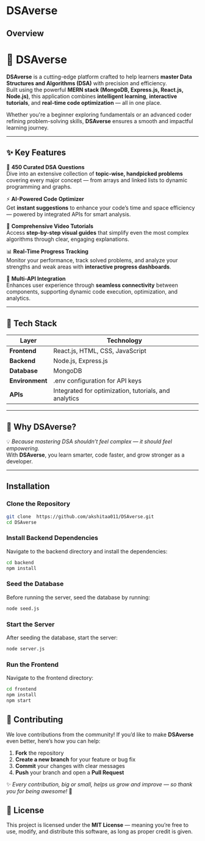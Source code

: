 
# DSAverse

## Overview

# 🚀 DSAverse

**DSAverse** is a cutting-edge platform crafted to help learners **master Data Structures and Algorithms (DSA)** with precision and efficiency.  
Built using the powerful **MERN stack (MongoDB, Express.js, React.js, Node.js)**, this application combines **intelligent learning**, **interactive tutorials**, and **real-time code optimization** — all in one place.

Whether you're a beginner exploring fundamentals or an advanced coder refining problem-solving skills, **DSAverse** ensures a smooth and impactful learning journey.  

---

## ✨ Key Features

🌟 **450 Curated DSA Questions**  
Dive into an extensive collection of **topic-wise, handpicked problems** covering every major concept — from arrays and linked lists to dynamic programming and graphs.

⚡ **AI-Powered Code Optimizer**  
Get **instant suggestions** to enhance your code’s time and space efficiency — powered by integrated APIs for smart analysis.

🎥 **Comprehensive Video Tutorials**  
Access **step-by-step visual guides** that simplify even the most complex algorithms through clear, engaging explanations.

📊 **Real-Time Progress Tracking**  
Monitor your performance, track solved problems, and analyze your strengths and weak areas with **interactive progress dashboards**.

🔗 **Multi-API Integration**  
Enhances user experience through **seamless connectivity** between components, supporting dynamic code execution, optimization, and analytics.

---

## 🧠 Tech Stack

| Layer | Technology |
|-------|-------------|
| **Frontend** | React.js, HTML, CSS, JavaScript |
| **Backend** | Node.js, Express.js |
| **Database** | MongoDB |
| **Environment** | .env configuration for API keys |
| **APIs** | Integrated for optimization, tutorials, and analytics |

---

## 🧩 Why DSAverse?

💡 *Because mastering DSA shouldn’t feel complex — it should feel empowering.*  
With **DSAverse**, you learn smarter, code faster, and grow stronger as a developer.

---




## Installation

### Clone the Repository

```bash
git clone  https://github.com/akshitaa011/DSAverse.git
cd DSAverse
```

### Install Backend Dependencies

Navigate to the backend directory and install the dependencies:

```bash
cd backend
npm install
```

### Seed the Database

Before running the server, seed the database by running:

```bash
node seed.js
```

### Start the Server

After seeding the database, start the server:

```bash
node server.js
```

### Run the Frontend

Navigate to the frontend directory:

```bash
cd frontend
npm install
npm start
```



## 🤝 Contributing

We love contributions from the community! 
If you’d like to make **DSAverse** even better, here’s how you can help:

1. **Fork** the repository  
2. **Create a new branch** for your feature or bug fix  
3. **Commit** your changes with clear messages  
4. **Push** your branch and open a **Pull Request**

✨ *Every contribution, big or small, helps us grow and improve — so thank you for being awesome!* 🚀

## 📜 License

This project is licensed under the **MIT License** — meaning you’re free to use, modify, and distribute this software, as long as proper credit is given.  



